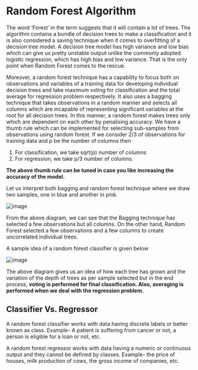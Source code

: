 # Random Forest Algorithm

The word ‘Forest’ in the term suggests that it will contain a lot of trees. The algorithm contains a bundle of decision trees to make a classification and it is also considered a saving technique when it comes to overfitting of a decision tree model. A decision tree model has high variance and low bias which can give us pretty unstable output unlike the commonly adopted logistic regression, which has high bias and low variance. That is the only point when Random Forest comes to the rescue. 


Moreover, a random forest technique has a capability to focus both on observations and variables of a training data for developing individual decision trees and take maximum voting for classification and the total average for regression problem respectively.  It also uses a bagging technique that takes observations in a random manner and selects all columns which are incapable of representing significant variables at the root for all decision trees. In this manner, a random forest makes trees only which are dependent on each other by penalising accuracy. We have a thumb rule which can be implemented for selecting sub-samples from observations using random forest. If we consider 2/3 of observations for training data and p be the number of columns then 

1.  For classification, we take sqrt(p) number of columns
2.  For regression, we take p/3 number of columns.

**The above thumb rule can be tuned in case you like increasing the accuracy of the model.**

Let us interpret both bagging and random forest technique where we draw two samples, one in blue and another in pink.

![image](https://user-images.githubusercontent.com/30498799/115809396-9cb4c980-a41e-11eb-8f9f-407950242a25.png)

From the above diagram, we can see that the Bagging technique has selected a few observations but all columns. On the other hand, Random Forest selected a few observations and a few columns to create uncorrelated individual trees.


A sample idea of a random forest classifier is given below


![image](https://user-images.githubusercontent.com/30498799/115809432-b0603000-a41e-11eb-85ca-faa9b6eba3b5.png)


The above diagram gives us an idea of how each tree has grown and the variation of the depth of trees as per sample selected but in the end process, **voting is performed for final classification. Also, averaging is performed when we deal with the regression problem.**


## Classifier Vs. Regressor

A random forest classifier works with data having discrete labels or better known as class. 
Example- A patient is suffering from cancer or not, a person is eligible for a loan or not, etc.

A random forest regressor works with data having a numeric or continuous output and they cannot be defined by classes.
Example- the price of houses, milk production of cows, the gross income of companies, etc.


